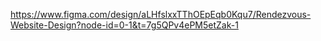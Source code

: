https://www.figma.com/design/aLHfslxxTThOEpEqb0Kqu7/Rendezvous-Website-Design?node-id=0-1&t=7g5QPv4ePM5etZak-1
